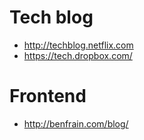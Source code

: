 # Tech blog
* http://techblog.netflix.com
* https://tech.dropbox.com/

# Frontend
* http://benfrain.com/blog/
